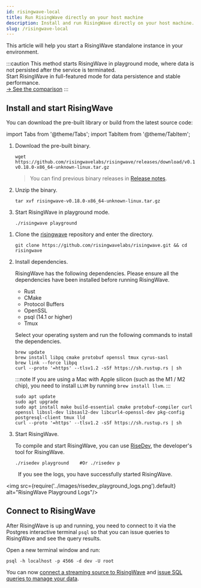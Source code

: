 ```yaml
---
id: risingwave-local
title: Run RisingWave directly on your host machine
description: Install and run RisingWave directly on your host machine.
slug: /risingwave-local
---
```


This article will help you start a RisingWave standalone instance in your environment.

:::caution
This method starts RisingWave in playground mode, where data is not persisted after the service is terminated.<br/>Start RisingWave in full-featured mode for data persistence and stable performance. <br/>[→ See the comparison](/get-started.md#run-risingwave)
:::

## Install and start RisingWave

You can download the pre-built library or build from the latest source code:

import Tabs from '@theme/Tabs';
import TabItem from '@theme/TabItem';

<Tabs>
<TabItem value="library" label="Pre-built package (Linux)">

1. Download the pre-built binary.

   ```shell
   wget https://github.com/risingwavelabs/risingwave/releases/download/v0.18.0/risingwave-v0.18.0-x86_64-unknown-linux.tar.gz
   ```

   > You can find previous binary releases in [Release notes](/release-notes.md).

2. Unzip the binary.

   ```shell
   tar xvf risingwave-v0.18.0-x86_64-unknown-linux.tar.gz
   ```

3. Start RisingWave in playground mode.

   ```shell
   ./risingwave playground
   ```

</TabItem>
<TabItem value="source" label="Build from source (Linux & macOS)">

1. Clone the [risingwave](https://github.com/risingwavelabs/risingwave) repository and enter the directory.

   ```shell
   git clone https://github.com/risingwavelabs/risingwave.git && cd risingwave
   ```

2. Install dependencies.

   RisingWave has the following dependencies. Please ensure all the dependencies have been installed before running RisingWave.

   - Rust
   - CMake
   - Protocol Buffers
   - OpenSSL
   - psql (14.1 or higher)
   - Tmux

   Select your operating system and run the following commands to install the dependencies.

   <PlatformDetector queryString="current-os" />
   <Tabs groupId="current-os" queryString>
   <TabItem value="macos" label="macOS" default>

   ```shell
   brew update
   brew install libpq cmake protobuf openssl tmux cyrus-sasl
   brew link --force libpq
   curl --proto '=https' --tlsv1.2 -sSf https://sh.rustup.rs | sh
   ```

   :::note
   If you are using a Mac with Apple silicon (such as the M1 / M2 chip), you need to install `LLVM` by running `brew install llvm`.
   :::

   </TabItem>
   <TabItem value="linux" label="Linux">

   ```shell
   sudo apt update
   sudo apt upgrade
   sudo apt install make build-essential cmake protobuf-compiler curl openssl libssl-dev libsasl2-dev libcurl4-openssl-dev pkg-config postgresql-client tmux lld
   curl --proto '=https' --tlsv1.2 -sSf https://sh.rustup.rs | sh
   ```

   </TabItem>
   </Tabs>

3. Start RisingWave.

   To compile and start RisingWave, you can use [RiseDev](https://github.com/risingwavelabs/risingwave/blob/main/docs/developer-guide.md#set-up-the-development-environment), the developer's tool for RisingWave.

   ```shell
   ./risedev playground    #Or ./risedev p
   ```

</TabItem>
</Tabs>

&nbsp;&nbsp;&nbsp;&nbsp;&nbsp;&nbsp;&nbsp;&nbsp;If you see the logs, you have successfully started RisingWave.

<img src={require('../images/risedev_playground_logs.png').default} alt="RisingWave Playground Logs"/>

## Connect to RisingWave

After RisingWave is up and running, you need to connect to it via the Postgres interactive terminal `psql` so that you can issue queries to RisingWave and see the query results.

Open a new terminal window and run:

```shell
psql -h localhost -p 4566 -d dev -U root
```

You can now [connect a streaming source to RisingWave](/sql/commands/sql-create-source.md) and [issue SQL queries to manage your data](risingwave-sql-101.md).
